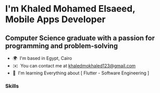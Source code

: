 I'm Khaled Mohamed Elsaeed, Mobile Apps Developer 
==============================================================================================================================================

Computer Science graduate with a passion for programming and problem-solving
--------------------------------------------------------------

* 🌍  I'm based in Egypt, Cairo 
* ✉️  You can contact me at [khaledmokhaled123@gmail.com](khaledmokhaled123@gmail.com)
* 🧠  I'm learning Everything about \[ Flutter - Software  Engineering \] 

### Skills
